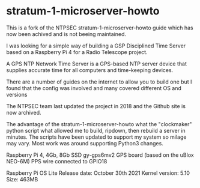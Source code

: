 # stratum-1-microserver-howto

This is a fork of the NTPSEC stratum-1-microserver-howto guide which has now been achived and is not beeing maintained.

I was looking for a simple way of building a GSP Disciplined Time Server based on a Raspberry Pi 4 for a Radio Telescope project.  

A GPS NTP Network Time Server is a GPS-based NTP server device that supplies accurate time for all computers and time-keeping devices.

There are a number of guides on the internet to allow you to build one but I found that the config was involved and many covered different OS and versions

The NTPSEC team last updated the project in 2018 and the Github site is now archived.

The advantage of the stratum-1-microserver-howto what the "clockmaker" python script what allowed me to build, ripdown, then rebuild a server in minutes. The scripts have been updated to support my system so milage may vary.  Most work was around supporting Python3 changes.

Raspberry Pi 4, 4Gb, 8Gb SSD
gy-gps6mv2 GPS board (based on the uBlox NEO-6M)
PPS wire connected to GPIO18

Raspberry Pi OS Lite
Release date: October 30th 2021
Kernel version: 5.10
Size: 463MB
